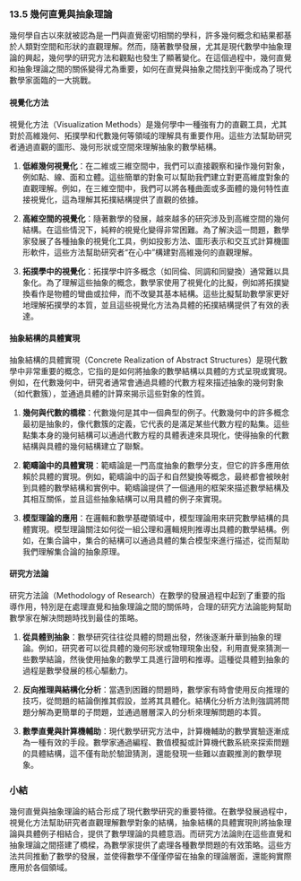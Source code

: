 ### 13.5 幾何直覺與抽象理論

幾何學自古以來就被認為是一門與直覺密切相關的學科，許多幾何概念和結果都基於人類對空間和形狀的直觀理解。然而，隨著數學發展，尤其是現代數學中抽象理論的興起，幾何學的研究方法和觀點也發生了顯著變化。在這個過程中，幾何直覺和抽象理論之間的關係變得尤為重要，如何在直覺與抽象之間找到平衡成為了現代數學家面臨的一大挑戰。

#### 視覺化方法

視覺化方法（Visualization Methods）是幾何學中一種強有力的直觀工具，尤其對於高維幾何、拓撲學和代數幾何等領域的理解具有重要作用。這些方法幫助研究者通過直觀的圖形、幾何形狀或空間來理解抽象的數學結構。

1. **低維幾何視覺化**：在二維或三維空間中，我們可以直接觀察和操作幾何對象，例如點、線、面和立體。這些簡單的對象可以幫助我們建立對更高維度對象的直觀理解。例如，在三維空間中，我們可以將各種曲面或多面體的幾何特性直接視覺化，這為理解其拓撲結構提供了直觀的依據。

2. **高維空間的視覺化**：隨著數學的發展，越來越多的研究涉及到高維空間的幾何結構。在這些情況下，純粹的視覺化變得非常困難。為了解決這一問題，數學家發展了各種抽象的視覺化工具，例如投影方法、圖形表示和交互式計算機圖形軟件，這些方法幫助研究者“在心中”構建對高維幾何的直觀理解。

3. **拓撲學中的視覺化**：拓撲學中許多概念（如同倫、同調和同變換）通常難以具象化。為了理解這些抽象的概念，數學家使用了視覺化的比擬，例如將拓撲變換看作是物體的彎曲或拉伸，而不改變其基本結構。這些比擬幫助數學家更好地理解拓撲學的本質，並且這些視覺化方法為具體的拓撲結構提供了有效的表達。

#### 抽象結構的具體實現

抽象結構的具體實現（Concrete Realization of Abstract Structures）是現代數學中非常重要的概念，它指的是如何將抽象的數學結構以具體的方式呈現或實現。例如，在代數幾何中，研究者通常會通過具體的代數方程來描述抽象的幾何對象（如代數簇），並通過具體的計算來揭示這些對象的性質。

1. **幾何與代數的橋樑**：代數幾何是其中一個典型的例子。代數幾何中的許多概念最初是抽象的，像代數簇的定義，它代表的是滿足某些代數方程的點集。這些點集本身的幾何結構可以通過代數方程的具體表達來具現化，使得抽象的代數結構與具體的幾何結構建立了聯繫。

2. **範疇論中的具體實現**：範疇論是一門高度抽象的數學分支，但它的許多應用依賴於具體的實現。例如，範疇論中的函子和自然變換等概念，最終都會被映射到具體的數學結構和實例中。範疇論提供了一個通用的框架來描述數學結構及其相互關係，並且這些抽象結構可以用具體的例子來實現。

3. **模型理論的應用**：在邏輯和數學基礎領域中，模型理論用來研究數學結構的具體實現。模型理論關注如何從一組公理和邏輯規則推導出具體的數學結構。例如，在集合論中，集合的結構可以通過具體的集合模型來進行描述，從而幫助我們理解集合論的抽象原理。

#### 研究方法論

研究方法論（Methodology of Research）在數學的發展過程中起到了重要的指導作用，特別是在處理直覺和抽象理論之間的關係時，合理的研究方法論能夠幫助數學家在解決問題時找到最佳的策略。

1. **從具體到抽象**：數學研究往往從具體的問題出發，然後逐漸升華到抽象的理論。例如，研究者可以從具體的幾何形狀或物理現象出發，利用直覺來猜測一些數學結論，然後使用抽象的數學工具進行證明和推導。這種從具體到抽象的過程是數學發展的核心驅動力。

2. **反向推理與結構化分析**：當遇到困難的問題時，數學家有時會使用反向推理的技巧，從問題的結論倒推其假設，並將其具體化。結構化分析方法則強調將問題分解為更簡單的子問題，並通過層層深入的分析來理解問題的本質。

3. **數學直覺與計算機輔助**：現代數學研究方法中，計算機輔助的數學實驗逐漸成為一種有效的手段。數學家通過編程、數值模擬或計算機代數系統來探索問題的具體結構，這不僅有助於驗證猜測，還能發現一些難以直觀推測的數學現象。

### 小結

幾何直覺與抽象理論的結合形成了現代數學研究的重要特徵。在數學發展過程中，視覺化方法幫助研究者直觀理解數學對象的結構，抽象結構的具體實現則將抽象理論與具體例子相結合，提供了數學理論的具體意涵。而研究方法論則在這些直覺和抽象理論之間搭建了橋樑，為數學家提供了處理各種數學問題的有效策略。這些方法共同推動了數學的發展，並使得數學不僅僅停留在抽象的理論層面，還能夠實際應用於各個領域。